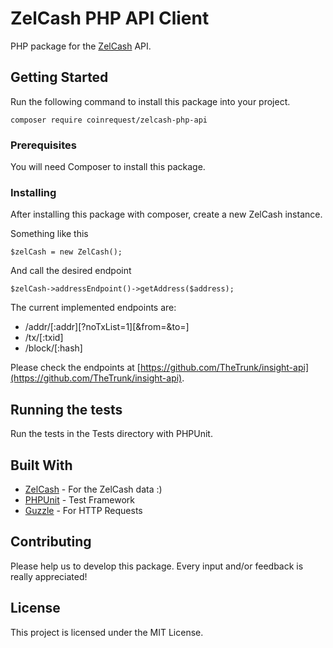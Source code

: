 # ZelCash PHP API Client

PHP package for the [ZelCash](https://explorer.zel.cash) API.

## Getting Started

Run the following command to install this package into your project.

```
composer require coinrequest/zelcash-php-api 
```

### Prerequisites

You will need Composer to install this package.

### Installing

After installing this package with composer, create a new ZelCash
instance.

Something like this

```
$zelCash = new ZelCash();
```

And call the desired endpoint

```
$zelCash->addressEndpoint()->getAddress($address);
```

The current implemented endpoints are: 

* /addr/[:addr][?noTxList=1][&from=&to=]
* /tx/[:txid]
* /block/[:hash]

Please check the endpoints at [https://github.com/TheTrunk/insight-api](https://github.com/TheTrunk/insight-api).

## Running the tests

Run the tests in the Tests directory with PHPUnit.


## Built With

* [ZelCash](https://explorer.zel.cash) - For the ZelCash data :)
* [PHPUnit](https://github.com/sebastianbergmann/phpunit/) - Test Framework
* [Guzzle](https://github.com/guzzle/guzzle) - For HTTP Requests

## Contributing

Please help us to develop this package. Every input and/or feedback is really appreciated!

## License

This project is licensed under the MIT License.


